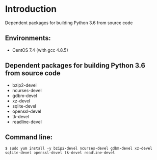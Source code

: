 # Introduction
Dependent packages for building Python 3.6 from source code

## Environments:
* CentOS 7.4 (with gcc 4.8.5)

## Dependent packages for building Python 3.6 from source code
* bzip2-devel
* ncurses-devel
* gdbm-devel
* xz-devel
* sqlite-devel
* openssl-devel
* tk-devel
* readline-devel

## Command line:

```
$ sudo yum install -y bzip2-devel ncurses-devel gdbm-devel xz-devel sqlite-devel openssl-devel tk-devel readline-devel
```

